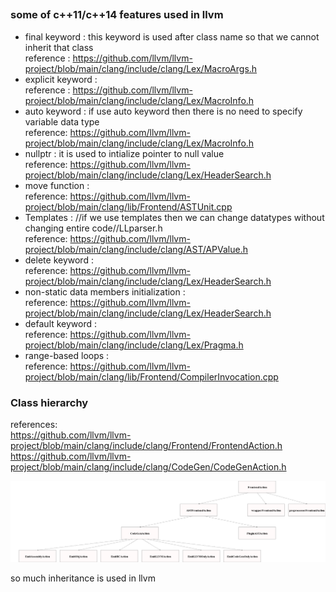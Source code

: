 ## 
### some of c++11/c++14 features used in llvm

* final keyword : this keyword is used after class name so that we cannot inherit that class   
reference : https://github.com/llvm/llvm-project/blob/main/clang/include/clang/Lex/MacroArgs.h  
* explicit keyword :  
reference : https://github.com/llvm/llvm-project/blob/main/clang/include/clang/Lex/MacroInfo.h    
* auto keyword : if use auto keyword then there is no need to specify variable data type  
reference: https://github.com/llvm/llvm-project/blob/main/clang/include/clang/Lex/MacroInfo.h  
* nullptr : it is used to intialize pointer to null value  
reference: https://github.com/llvm/llvm-project/blob/main/clang/include/clang/Lex/HeaderSearch.h  
* move function :   
reference: https://github.com/llvm/llvm-project/blob/main/clang/lib/Frontend/ASTUnit.cpp
* Templates :  //if we use templates then we can change datatypes without changing entire code//LLparser.h  
reference: https://github.com/llvm/llvm-project/blob/main/clang/include/clang/AST/APValue.h  
* delete keyword :           
reference: https://github.com/llvm/llvm-project/blob/main/clang/include/clang/Lex/HeaderSearch.h  
* non-static data members initialization :  
reference: https://github.com/llvm/llvm-project/blob/main/clang/include/clang/Lex/HeaderSearch.h  
* default  keyword :  
reference: https://github.com/llvm/llvm-project/blob/main/clang/include/clang/Lex/Pragma.h  
* range-based loops :  
reference: https://github.com/llvm/llvm-project/blob/main/clang/lib/Frontend/CompilerInvocation.cpp  


### Class hierarchy
references:  
  https://github.com/llvm/llvm-project/blob/main/clang/include/clang/Frontend/FrontendAction.h  
     https://github.com/llvm/llvm-project/blob/main/clang/include/clang/CodeGen/CodeGenAction.h
    
![tree](hello.png)

so much inheritance is used in llvm
                                                 
